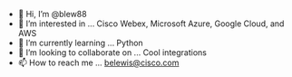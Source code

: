 - 👋 Hi, I’m @blew88
- 👀 I’m interested in ... Cisco Webex, Microsoft Azure, Google Cloud, and AWS
- 🌱 I’m currently learning ... Python
- 💞️ I’m looking to collaborate on ... Cool integrations
- 📫 How to reach me ... belewis@cisco.com

<!---
blew88/blew88 is a ✨ special ✨ repository because its `README.md` (this file) appears on your GitHub profile.
You can click the Preview link to take a look at your changes.
--->
